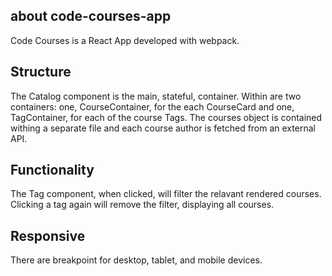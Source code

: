 about code-courses-app
------------
Code Courses is a React App developed with webpack.

Structure
---------
The Catalog component is the main, stateful, container. Within are two containers: one, CourseContainer, for the each CourseCard and one, TagContainer, for each of the course Tags. The courses object is contained withing a separate file and each course author is fetched from an external API.

Functionality
-------------
The Tag component, when clicked, will filter the relavant rendered courses. Clicking a tag again will remove the filter, displaying all courses.

Responsive
----------
There are breakpoint for desktop, tablet, and mobile devices.